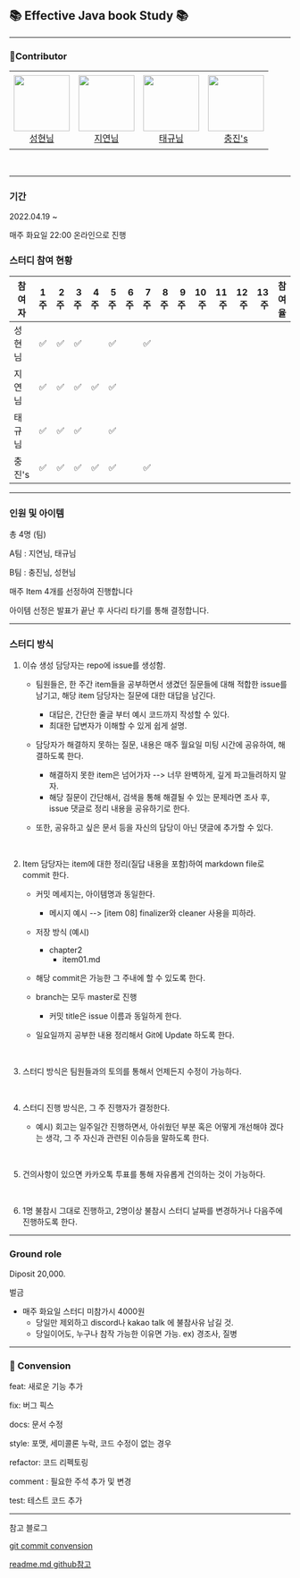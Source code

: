 ## 📚 Effective Java book Study 📚

---

### 🤝Contributor

<table>
  <tr height="140px">
    <td align="center">
      <a href="https://github.com/kimsunghyun1995"><img height="100px" width="100px" src="https://avatars.githubusercontent.com/u/48992412?v=4"/></a>
      <br />
      <a href="https://github.com/kimsunghyun1995">성현님 </a>
    </td>
    <td align="center">
      <a href="https://github.com/Jiyeon526"><img height="100px" width="100px" src="https://avatars.githubusercontent.com/u/72753409?v=4"/></a>
      <br />
      <a href="https://github.com/Jiyeon526">지연님 </a>
    </td>
    <td align="center">
      <a href="https://github.com/suker80"><img height="100px" width="100px" src="https://avatars.githubusercontent.com/u/39821474?v=4"/></a>
      <br />
      <a href="https://github.com/suker80">태규님 </a>
    </td>
    <td align="center">
      <a href="https://github.com/libra10042"><img height="100px" width="100px" src="https://avatars.githubusercontent.com/u/46278436?v=4"/></a>
      <br />
      <a href="https://github.com/libra10042">충진's </a>
    </td>
  
  </tr>
</table>

<br>

---

### 기간

2022.04.19 ~

매주 화요일 22:00 온라인으로 진행

### 스터디 참여 현황 
| 참여자 | 1주 | 2주 | 3주 | 4주 | 5주 | 6주 | 7주 | 8주 | 9주 | 10주 | 11주 | 12주 | 13주 | 참여율 | 
|---|:---:|---:|---:|---:|---:|---:|---:|---:|---:|---:|---:|---:|---:|---:|
| 성현님| ✅ | ✅ | ✅ |  | ✅ |  | ✅ |  |  |  |  |  |  |  |  |  |  |   | `  ` | 
| 지연님| ✅ | ✅ | ✅ | ✅ | ✅ |  |  |  |  |  |  |  |  |  |  |  |  |   | `  ` | 
| 태규님| ✅ | ✅ | ✅ |  | ✅ |  |  |  |  |  |  |  |  |  |  |  |  |   | `  ` | 
| 충진's| ✅ | ✅ | ✅ | ✅ | ✅ |  | ✅ |  |  |  |  |  |  |  |  |  |  |   | `  ` | 


---


### 인원 및 아이템

총 4명 (팀)

A팀 : 지연님, 태규님

B팀 : 충진님, 성현님

매주 Item 4개를 선정하여 진행합니다

아이템 선정은 발표가 끝난 후 사다리 타기를 통해 결정합니다. 



---

### 스터디 방식

1. 이슈 생성 담당자는 repo에 issue를 생성함. 

    -  팀원들은, 한 주간 item들을 공부하면서 생겼던 질문들에 대해 적합한 issue를 남기고, 해당 item 담당자는 질문에 대한 대답을 남긴다. 
        - 대답은, 간단한 줄글 부터 예시 코드까지 작성할 수 있다. 
        - 최대한 답변자가 이해할 수 있게 쉽게 설명. 

    - 담당자가 해결하지 못하는 질문, 내용은 매주 월요일 미팅 시간에 공유하여, 해결하도록 한다. 
        - 해결하지 못한 item은 넘어가자 --> 너무 완벽하게, 깊게 파고들려하지 말자. 
        - 해당 질문이 간단해서, 검색을 통해 해결될 수 있는 문제라면 조사 후, issue 댓글로 정리 내용을 공유하기로 한다. 
    - 또한, 공유하고 싶은 문서 등을 자신의 담당이 아닌 댓글에 추가할 수 있다.     


<br>

2. Item 담당자는 item에 대한 정리(질답 내용을 포함)하여 markdown file로 commit 한다. 

    -  커밋 메세지는, 아이템명과 동일한다. 
        -  메시지 예시 --> [item 08] finalizer와 cleaner 사용을 피하라. 
    - 저장 방식 (예시)
        - chapter2
            - item01.md
    - 해당 commit은 가능한 그 주내에 할 수 있도록 한다. 
    - branch는 모두 master로 진행
        - 커밋 title은 issue 이름과 동일하게 한다. 

    - 일요일까지 공부한 내용 정리해서 Git에 Update 하도록 한다. 

<br>

3. 스터디 방식은 팀원들과의 토의를 통해서 언제든지 수정이 가능하다. 


<br>

4. 스터디 진행 방식은, 그 주 진행자가 결정한다. 

    - 예시) 회고는 일주일간 진행하면서, 아쉬웠던 부분 혹은 어떻게 개선해야 겠다는 생각, 그 주 자신과 관련된 이슈등을 말하도록 한다.


<br> 

5. 건의사항이 있으면 카카오톡 투표를 통해 자유롭게 건의하는 것이 가능하다.


<br>


6. 1명 불참시 그대로 진행하고, 2명이상 불참시 스터디 날짜를 변경하거나 다음주에 진행하도록 한다.

---

### Ground role

Diposit 20,000.


벌금

   - 매주 화요일 스터디 미참가시 4000원
        - 당일만 제외하고 discord나 kakao talk 에 불참사유 남길 것. 
        - 당일이어도, 누구나 참작 가능한 이유면 가능. 
          ex) 경조사, 질병


---

### 🙏 Convension

feat: 새로운 기능 추가 

fix: 버그 픽스 

docs: 문서 수정

style: 포맷,  세미콜론 누락, 코드 수정이 없는 경우 

refactor: 코드 리펙토링

comment : 필요한 주석 추가 및 변경

test: 테스트 코드 추가
 
---



참고 블로그

[git commit convension](https://youngest-programming.tistory.com/550)

[readme.md github참고](https://github.com/java-squid/effective-java) 
